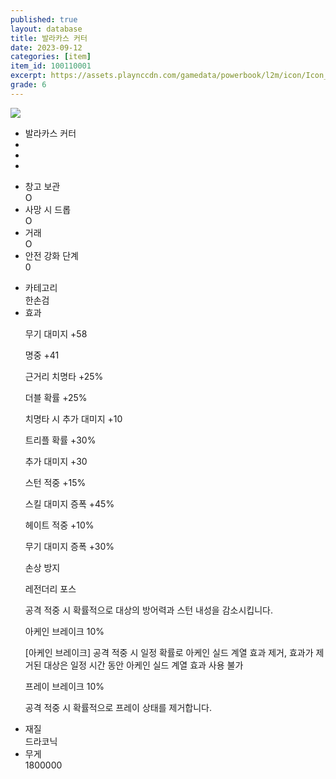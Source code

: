```yaml
---
published: true
layout: database
title: 발라카스 커터
date: 2023-09-12
categories: [item]
item_id: 100110001
excerpt: https://assets.playnccdn.com/gamedata/powerbook/l2m/icon/Icon_128/Item/Icon_WP_Sword_G1_001.png
grade: 6
---
```

<section>
    <div class="thumb"><img class="thumb" src="https://assets.playnccdn.com/gamedata/powerbook/l2m/icon/Icon_128/Item/Icon_WP_Sword_G1_001.png"></div>
    <div class="spec">
        <ul class="name">
            <li class="ko"><span class="flag flag-kr"> </span>발라카스 커터</li>
            <li class="jp"><span class="flag flag-jp"> </span></li>
            <li class="tw"><span class="flag flag-tw"> </span></li>
            <li class="ru"><span class="flag flag-ru"> </span></li>
        </ul>
    </div>
</section>
<section>
    <ul>
        <li>
            <div class="key">창고 보관</div>
            <div class="value">O</div>
        </li>
        <li>
            <div class="key">사망 시 드롭</div>
            <div class="value">O</div>
        </li>
        <li>
            <div class="key">거래</div>
            <div class="value">O</div>
        </li>
        <li>
            <div class="key">안전 강화 단계</div>
            <div class="value">0</div>
        </li>
    </ul><ul>
    <li>
        <div class="key">카테고리</div>
        <div class="value">한손검</div>
    </li>
    <li>
        <div class="key">효과</div>
        <div class="value"><p>무기 대미지 +58</p><p>명중 +41</p><p>근거리 치명타 +25%</p><p>더블 확률 +25%</p><p>치명타 시 추가 대미지 +10</p><p>트리플 확률 +30%</p><p>추가 대미지 +30</p><p>스턴 적중 +15%</p><p>스킬 대미지 증폭 +45%</p><p>헤이트 적중 +10%</p><p>무기 대미지 증폭 +30%</p><p>손상 방지 </p><p>레전더리 포스 </p><p>공격 적중 시 확률적으로 대상의 방어력과 스턴 내성을 감소시킵니다.</p><p>아케인 브레이크 10%</p><p>[아케인 브레이크] 공격 적중 시 일정 확률로 아케인 실드 계열 효과 제거, 효과가 제거된 대상은 일정 시간 동안 아케인 실드 계열 효과 사용 불가</p><p>프레이 브레이크 10%</p><p>공격 적중 시 확률적으로 프레이 상태를 제거합니다.</p></div>
    </li>
    <li>
        <div class="key">재질</div>
        <div class="value">드라코닉</div>
    </li>
    <li>
        <div class="key">무게</div>
        <div class="value">1800000</div>
    </li></ul>
</section>